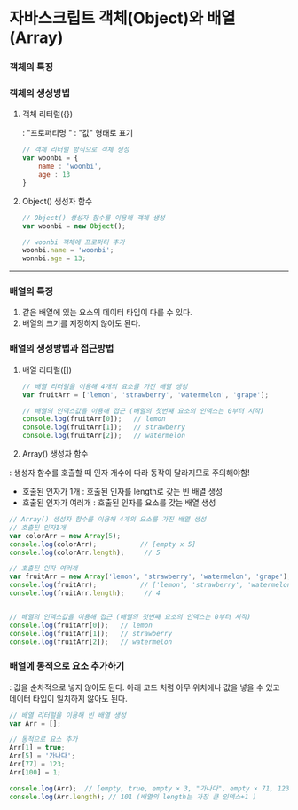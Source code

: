 # 자바스크립트 객체(Object)와 배열(Array)



### 객체의 특징



### 객체의 생성방법

1. 객체 리터럴({})

   : "프로퍼티명 " : "값" 형태로 표기

   ~~~ javascript
   // 객체 리터럴 방식으로 객체 생성
   var woonbi = {
       name : 'woonbi',
       age : 13
   }
   ~~~

   

2. Object() 생성자 함수 

   ~~~ javascript
   // Object() 생성자 함수를 이용해 객체 생성
   var woonbi = new Object();
   
   // woonbi 객체에 프로퍼티 추가
   woonbi.name = 'woonbi';
   wonnbi.age = 13;
   
   ~~~







---



### 배열의 특징

1.  같은 배열에 있는 요소의 데이터 타입이 다를 수 있다. 
2.  배열의 크기를 지정하지 않아도 된다.



### 배열의 생성방법과 접근방법

1. 배열 리터럴([])

   ``` javascript
   // 배열 리터럴을 이용해 4개의 요소를 가진 배열 생성
   var fruitArr = ['lemon', 'strawberry', 'watermelon', 'grape'];
   
   // 배열의 인덱스값을 이용해 접근 (배열의 첫번째 요소의 인덱스는 0부터 시작)
   console.log(fruitArr[0]);   // lemon
   console.log(fruitArr[1]);   // strawberry
   console.log(fruitArr[2]);   // watermelon
   
   ```

   

2.  Array() 생성자 함수 

   : 생성자 함수를 호출할 때 인자 개수에 따라 동작이 달라지므로 주의해야함! 

   - 호출된 인자가 1개 : 호출된 인자를 length로 갖는 빈 배열 생성
   - 호출된 인자가 여러개 : 호출된 인자를 요소를 갖는 배열 생성

   ``` javascript
   // Array() 생성자 함수를 이용해 4개의 요소를 가진 배열 생성
   // 호출된 인자1개
   var colorArr = new Array(5);
   console.log(colorArr);			// [empty x 5]
   console.log(colorArr.length);	 // 5
   
   // 호출된 인자 여러개
   var fruitArr = new Array('lemon', 'strawberry', 'watermelon', 'grape');
   console.log(fruitArr);			// ['lemon', 'strawberry', 'watermelon', 'grape'];
   console.log(fruitArr.length);	 // 4
   
   
   // 배열의 인덱스값을 이용해 접근 (배열의 첫번째 요소의 인덱스는 0부터 시작)
   console.log(fruitArr[0]);   // lemon
   console.log(fruitArr[1]);   // strawberry
   console.log(fruitArr[2]);   // watermelon
   
   ```



### 배열에 동적으로 요소 추가하기

: 값을 순차적으로 넣지 않아도 된다.  아래 코드 처럼 아무 위치에나 값을 넣을 수 있고 데이터 타입이 일치하지 않아도 된다.

``` javascript
// 배열 리터럴을 이용해 빈 배열 생성
var Arr = []; 	

// 동적으로 요소 추가
Arr[1] = true;
Arr[5] = '가나다';
Arr[77] = 123;
Arr[100] = 1;

console.log(Arr);  // [empty, true, empty × 3, "가나다", empty × 71, 123, empty × 22, 1]
console.log(Arr.length); // 101 (배열의 length는 가장 큰 인덱스+1 )

```



